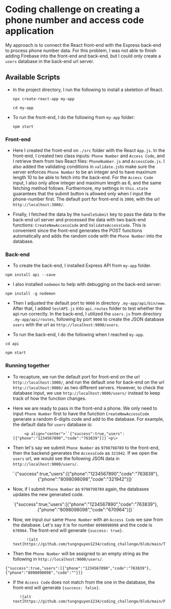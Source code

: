 # Coding challenge on creating a phone number and access code application


My approach is to connect the React front-end with the Express back-end to process phone number data.
For this problem, I was not able to finish adding Firebase into the front-end and back-end, but 
I could only create a `users` database in the back-end url server. 


## Available Scripts

- In the project directory, I run the following to install a skeletion of React.

  `npx create-react-app my-app`

  `cd my-app`


- To run the front-end, I do the following from `my-app` folder:
  
  `npm start`

### Front-end
- Here I created the front-end on `./src` folder with the React `App.js`. In the front-end, 
  I created two class inputs: `Phone Number` and `Access Code`, and I retrieve them 
  from two React files: `PhoneNumber.js` and `AccessCode.js`. I also added the validating conditions
  in `validate.js`to make sure the server enforces `Phone Number` to be an integer and to have maximum length 10 
  to be able to fetch into the back-end. For the `Access Code` input,
  I also only allow integer and maximum length as 6, and the same fetching method follows. Furthermore, 
  my settings in `this.state` guarantees that the submit button is allowed only when I input the phone-number first.
  The default port for front-end is `3000`, with the url `http://localhost:3000/`.

- Finally, I fetched the data by the `handleSubmit` key to pass the data to the back-end url server and 
  processed the data with two back-end functions: `CreateNewAccessCode` and `ValidateAccessCode`. This
  is convenient since the front-end generates the POST functions automatically and adds the random code with
  the `Phone Number` into the database.


### Back-end
- To create the back-end, I installed Express API from `my-app` folder. 

`npm install api --save`

- I also installed `nodemon` to help with debugging on the back-end server:

`npm install -g nodemon`

- Then I adjusted the default port to `9000` in directory `.my-app/api/bin/www`. After that, I added `testAPI.js` into `api.routes`
  folder to test whether the api run correctly. In the back-end, I utilized the `users.js` from directory `.my-app/api/routes`, 
  following by port `9000` to create the JSON database `users` with the url as `http://localhost:9000/users`.

- To run the back-end, I do the following when I reached `my-app`. 

`cd api`

`npm start`


### Running together
- To recapture, we run the default port for front-end on the url `http://localhost:3000/`, 
  and run the default one for back-end on the url `http://localhost:9000/` as two different servers.
  However, to check the database input, we use  `http://localhost:9000/users/` instead to keep track 
  of how the function changes.

- Here we are ready to pass in the front-end a phone. We only need to input `Phone Number` first to have the function
  `CreateNewAccessCode` generate a random 6-digits code and add to the database. For example, the default data for 
  `users` database is:

           <p align="center">``{"success":true,"users":[{"phone":"1234567890","code":"763839"}]}`<p\>

- Then let's say we submit `Phone Number` as `9798798789` to the front-end, then the backend generates the `AccessCode` as `321942`.
  If we open the `users` url, we would see the following JSON data in `http://localhost:9000/users/`.

<p align="center">``{"success":true,"users":[{"phone":"1234567890","code":"763839"},{"phone":"8098098098","code":"321942"}]}`<p\>


- Now, if I submit `Phone Number` as `9798798789` again, the databases updates the new generated code.

 <p align="center">`{"success":true,"users":[{"phone":"1234567890","code":"763839"},{"phone":"8098098098","code":"670964"}]}`<p\>


- Now, we input our same `Phone Number` with an `Access Code` we saw from the database. Let's say it is for 
 number `8098098098` and the code is `670964`. The front-end will generate `{success: true}`.

            ![alt text]https://github.com/tungnguyen1234/coding_challenge/blob/main/True.png


- Then the `Phone Number` will be assigned to an empty string as the following in `http://localhost:9000/users/`.

`{"success":true,"users":[{"phone":"1234567890","code":"763839"},{"phone":"8098098098","code":""}]}`


- If the `Access Code` does not match from the one in the database, the front-end will generate `{success: false}`.

         ![alt text]https://github.com/tungnguyen1234/coding_challenge/blob/main/False.png


